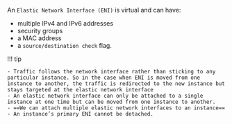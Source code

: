 An `Elastic Network Interface (ENI)` is virtual and can have:

- multiple IPv4 and IPv6 addresses
- security groups
- a MAC address
- a `source/destination check` flag.

  
!!! tip

    - Traffic follows the network interface rather than sticking to any particular instance. So in the case when ENI is moved from one instance to another, the traffic is redirected to the new instance but stays targeted at the elastic network interface  
    - An elastic network interface can only be attached to a single instance at one time but can be moved from one instance to another.
    - ==We can attach multiple elastic network interfaces to an instance==
    - An instance’s primary ENI cannot be detached.

